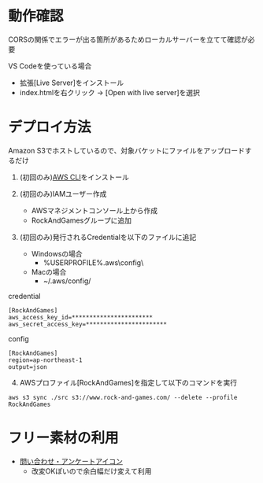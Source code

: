 
# 動作確認
CORSの関係でエラーが出る箇所があるためローカルサーバーを立てて確認が必要

VS Codeを使っている場合
- 拡張[Live Server]をインストール
- index.htmlを右クリック -> [Open with live server]を選択

# デプロイ方法

Amazon S3でホストしているので、対象バケットにファイルをアップロードするだけ

1. (初回のみ)[AWS CLI](https://aws.amazon.com/jp/cli/)をインストール  

2. (初回のみ)IAMユーザー作成
    - AWSマネジメントコンソール上から作成
    - RockAndGamesグループに追加

3. (初回のみ)発行されるCredentialを以下のファイルに追記
    - Windowsの場合
        - %USERPROFILE%\.aws\config\
    - Macの場合
        - ~/.aws/config/  

credential  
```
[RockAndGames]
aws_access_key_id=***********************
aws_secret_access_key=***********************
```

config
```
[RockAndGames]
region=ap-northeast-1
output=json
```

4. AWSプロファイル[RockAndGames]を指定して以下のコマンドを実行
```
aws s3 sync ./src s3://www.rock-and-games.com/ --delete --profile RockAndGames
```


# フリー素材の利用
- [問い合わせ・アンケートアイコン](https://icooon-mono.com/?s=question)
    - 改変OKぽいので余白幅だけ変えて利用
